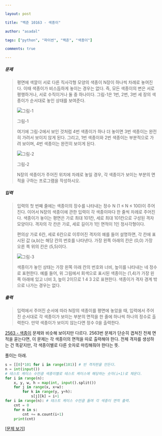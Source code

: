 ```yaml
---

layout: post

title: "백준 10163 - 색종이"

author: "asadal"

tags: ["python", "파이썬", "백준", "색종이"]

comments: true

---
```


##### 문제

> 평면에 색깔이 서로 다른 직사각형 모양의 색종이 N장이 하나씩 차례로 놓여진다. 이때 색종이가 비스듬하게 놓이는 경우는 없다. 즉, 모든 색종이의 변은 서로 평행하거나, 서로 수직이거나 둘 중 하나이다. 그림-1은 1번, 2번, 3번 세 장의 색종이가 순서대로 놓인 상태를 보여준다.
>
> ![그림-1](https://www.acmicpc.net/upload/images/colorpaper1.png  )
>
> 그림-1
>
> 여기에 그림-2에서 보인 것처럼 4번 색종이가 하나 더 놓이면 3번 색종이는 완전히 가려서 보이지 않게 된다. 그리고, 1번 색종이와 2번 색종이는 부분적으로 가려 보이며, 4번 색종이는 완전히 보이게 된다.
>
> ![그림-2](https://www.acmicpc.net/upload/images/colorpaper2.png)
>
> 그림-2
>
> N장의 색종이가 주어진 위치에 차례로 놓일 경우, 각 색종이가 보이는 부분의 면적을 구하는 프로그램을 작성하시오. 

##### 입력

>입력의 첫 번째 줄에는 색종이의 장수를 나타내는 정수 N (1 ≤ N ≤ 100)이 주어진다. 이어서 N장의 색종이에 관한 입력이 각 색종이마다 한 줄씩 차례로 주어진다. 색종이가 놓이는 평면은 가로 최대 101칸, 세로 최대 101칸으로 구성된 격자 모양이다. 격자의 각 칸은 가로, 세로 길이가 1인 면적이 1인 정사각형이다. 
>
>편의상 가로 6칸, 세로 6칸으로 이루어진 격자의 예를 들어 설명하면, 각 칸에 표시된 값 (a,b)는 해당 칸의 번호를 나타낸다. 가장 왼쪽 아래의 칸은 (0,0) 가장 오른 쪽 위의 칸은 (5,5)이다. 
>
>![그림-3](https://www.acmicpc.net/upload/images/colorpaper3.png)
>
>색종이가 놓인 상태는 가장 왼쪽 아래 칸의 번호와 너비, 높이를 나타내는 네 정수로 표현한다. 예를 들어, 위 그림에서 회색으로 표시된 색종이는 (1,4)가 가장 왼쪽 아래에 있고 너비 3, 높이 2이므로 1 4 3 2로 표현한다. 색종이가 격자 경계 밖으로 나가는 경우는 없다. 

##### 출력

> 입력에서 주어진 순서에 따라 N장의 색종이를 평면에 놓았을 때, 입력에서 주어진 순서대로 각 색종이가 보이는 부분의 면적을 한 줄에 하나씩 하나의 정수로 출력한다. 만약 색종이가 보이지 않는다면 정수 0을 출력한다. 

[2563 - 색종이](https://asadal.github.io/%E1%84%89%E1%85%A2%E1%86%A8%E1%84%8C%E1%85%A9%E1%86%BC%E1%84%8B%E1%85%B5/) 문제와 비슷해 보이지만 다르다. 2563번 문제가 단순히 겹쳐진 전체 면적을 묻는다면, 이 문제는 각 색종이의 면적을 따로 출력해야 한다. 전체 격자를 생성하는 건 똑같지만, 각 색종이별로 다른 숫자로 마킹해줘야 한다는 뜻.

풀이는 아래.

```python
s = [[0]*101 for i in range(101)] # 빈 격자판을 만든다.
n = int(input())
# 테스트 케이스 수만큼 색종이별로 테스트 케이스에 해당하는 숫자(i+1)로 채운다.
for i in range(n):
    x, y, w, h = map(int, input().split())
    for j in range(x, x+w):
        for k in range(y, y+h):
            s[j][k] = i+1
for i in range(n): # 테스트 케이스 수만큼 돌며 각 색종이 면적 출력.
    cnt = 0
    for m in s:
        cnt += m.count(i+1)
    print(cnt)
```

[[문제 보기](https://www.acmicpc.net/problem/10163)]
